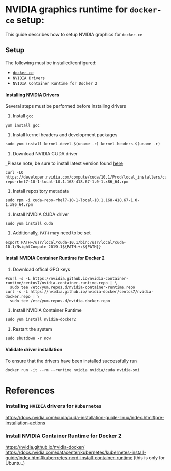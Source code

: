 # NVIDIA graphics runtime for `docker-ce` setup:
This guide describes how to setup NVIDIA graphics for `docker-ce`

## Setup
The following must be installed/configured:

* [`docker-ce`](INSTALL-DOCKER-CE.md)
* `NVIDIA Drivers`
* `NVIDIA Container Runtime for Docker 2`

#### Installing NVIDIA Drivers
Several steps must be performed before installing drivers

1) Install `gcc`

```
yum install gcc
```

1) Install kernel headers and development packages

```
sudo yum install kernel-devel-$(uname -r) kernel-headers-$(uname -r)
```

1) Download NVIDIA CUDA driver

_Please note, be sure to install latest version found [here](https://developer.nvidia.com/cuda-downloads?target_os=Linux&target_arch=x86_64&target_distro=RHEL&target_version=7&target_type=rpmlocal)

```
curl -LO https://developer.nvidia.com/compute/cuda/10.1/Prod/local_installers/cuda-repo-rhel7-10-1-local-10.1.168-418.67-1.0-1.x86_64.rpm
```

1) Install repository metadata

```
sudo rpm -i cuda-repo-rhel7-10-1-local-10.1.168-418.67-1.0-1.x86_64.rpm
```

1) Install NVIDIA CUDA driver

```
sudo yum install cuda
```

1) Additionally, `PATH` may need to be set

```
export PATH=/usr/local/cuda-10.1/bin:/usr/local/cuda-10.1/NsightCompute-2019.1${PATH:+:${PATH}}
```

#### Install NVIDIA Container Runtime for Docker 2

1) Download offical GPG keys

```
#curl -s -L https://nvidia.github.io/nvidia-container-runtime/centos7/nvidia-container-runtime.repo | \
  sudo tee /etc/yum.repos.d/nvidia-container-runtime.repo
curl -s -L https://nvidia.github.io/nvidia-docker/centos7/nvidia-docker.repo | \
  sudo tee /etc/yum.repos.d/nvidia-docker.repo
```

1) Install NVIDIA Container Runtime

```
sudo yum install nvidia-docker2
```

1) Restart the system

```
sudo shutdown -r now
```

#### Validate driver installation
To ensure that the drivers have been installed successfully run

```
docker run -it --rm --runtime nvidia nvidia/cuda nvidia-smi
```

# References

### Installing `NVIDIA` drivers for `Kubernetes`
https://docs.nvidia.com/cuda/cuda-installation-guide-linux/index.html#pre-installation-actions

### Install NVIDIA Container Runtime for Docker 2
https://nvidia.github.io/nvidia-docker/
https://docs.nvidia.com/datacenter/kubernetes/kubernetes-install-guide/index.html#kubernetes-ncrd-install-container-runtime (this is only for Ubuntu..)
